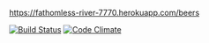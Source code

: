 https://fathomless-river-7770.herokuapp.com/beers

[![Build Status](https://travis-ci.org/a544jh/ratebeer.png)](https://travis-ci.org/a544jh/ratebeer)
[![Code Climate](https://codeclimate.com/github/a544jh/ratebeer.png)](https://codeclimate.com/github/a544jh/ratebeer)
